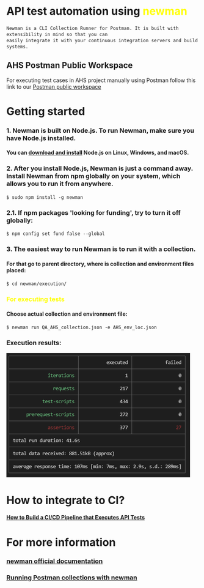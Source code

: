# API test automation using <span style="color:yellow">newman</span>

    Newman is a CLI Collection Runner for Postman. It is built with extensibility in mind so that you can 
    easily integrate it with your continuous integration servers and build systems.
 

## AHS Postman Public Workspace
For executing test cases in AHS project manually using Postman follow this link to our [Postman public workspace](https://www.postman.com/akvelonhr/workspace/ahs-api)

# Getting started

### 1. Newman is built on Node.js. To run Newman, make sure you have Node.js installed.
#### You can [download and install](https://nodejs.org/en/download/current/) Node.js on Linux, Windows, and macOS.

### 2. After you install Node.js, Newman is just a command away. Install Newman from npm globally on your system, which allows you to run it from anywhere.
    $ sudo npm install -g newman

### 2.1. If npm packages 'looking for funding', try to turn it off globally:
    $ npm config set fund false --global 

### 3. The easiest way to run Newman is to run it with a collection.
#### For that go to parent directory, where is collection and environment files placed: 
    $ cd newman/execution/

### <span style="color:yellow">For executing tests</span>
#### Choose actual collection and environment file:
    $ newman run QA_AHS_collection.json -e AHS_env_loc.json

### Execution results:
![Results](https://github.com/kadirovgm/newman/blob/master/media/result.png)

# How to integrate to CI?
#### [How to Build a CI/CD Pipeline that Executes API Tests](https://dev.to/leading-edje/hello-newman-how-to-build-a-ci-cd-pipeline-that-executes-api-tests-2h5l)

# For more information
### [newman official documentation](https://www.npmjs.com/package/newman)
### [Running Postman collections with newman](https://learning.postman.com/docs/running-collections/using-newman-cli/command-line-integration-with-newman/)
